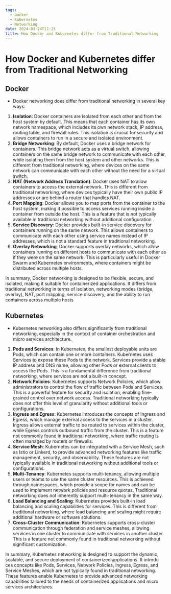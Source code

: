 ```yaml
---
tags:
  - Docker
  - Kubernetes
  - Networking
date: 2024-03-24T11:25
title: How Docker and Kubernetes differ from Traditional Networking
---
```

<!-- 2024-03-24-1125 (March 24, 2024 11:25 AM) -->

# How Docker and Kubernetes differ from Traditional Networking

## Docker
- Docker networking does differ from traditional networking in several key ways:

1. **Isolation**: Docker containers are isolated from each other and from the host system by default. This means that each container has its own network namespace, which includes its own network stack, IP address, routing table, and firewall rules. This isolation is crucial for security and allows containers to run in a secure and isolated environment.
2. **Bridge Networking**: By default, Docker uses a bridge network for containers. This bridge network acts as a virtual switch, allowing containers on the same bridge network to communicate with each other, while isolating them from the host system and other networks. This is different from traditional networking, where devices on the same network can communicate with each other without the need for a virtual switch.
3. **NAT (Network Address Translation)**: Docker uses NAT to allow containers to access the external network. This is different from traditional networking, where devices typically have their own public IP addresses or are behind a router that handles NAT.
4. **Port Mapping**: Docker allows you to map ports from the container to the host system, making it possible to access services running inside a container from outside the host. This is a feature that is not typically available in traditional networking without additional configuration .
5. **Service Discovery**: Docker provides built-in service discovery for containers running on the same network. This allows containers to communicate with each other using service names instead of IP addresses, which is not a standard feature in traditional networking.
6. **Overlay Networking**: Docker supports overlay networks, which allow containers running on different hosts to communicate with each other as if they were on the same network. This is particularly useful in Docker Swarm and Kubernetes environments, where containers might be distributed across multiple hosts. 

In summary, Docker networking is designed to be flexible, secure, and isolated, making it suitable for containerized applications. It differs from traditional networking in terms of isolation, networking modes (bridge, overlay), NAT, port mapping, service discovery, and the ability to run containers across multiple hosts

## Kubernetes
- Kubernetes networking also differs significantly from traditional networking, especially in the context of container orchestration and micro
services architecture. 

1. **Pods and Services**: In Kubernetes, the smallest deployable units are Pods, which can contain one or more containers. Kubernetes uses Services to expose these Pods to the network. Services provide a stable IP address and DNS name, allowing other Pods or external clients to access the Pods. This is a fundamental difference from traditional networking, where services are not a built-in concept.
2. **Network Policies**: Kubernetes supports Network Policies, which allow administrators to control the flow of traffic between Pods and Services. This is a powerful feature for security and isolation, enabling fine-grained control over network access. Traditional networking typically does not offer this level of granularity without additional tools or configurations.
3. **Ingress and Egress**: Kubernetes introduces the concepts of Ingress and Egress, which manage external access to the services in a cluster. Ingress allows external traffic to be routed to services within the cluster, while Egress controls outbound traffic from the cluster. This is a feature not commonly found in traditional networking, where traffic routing is often managed by routers or firewalls.
4. **Service Mesh**: Kubernetes can be integrated with a Service Mesh, such as Istio or Linkerd, to provide advanced networking features like traffic management, security, and observability. These features are not typically available in traditional networking without additional tools or configurations.
5. **Multi-Tenancy**: Kubernetes supports multi-tenancy, allowing multiple users or teams to use the same cluster resources. This is achieved through namespaces, which provide a scope for names and can be used to implement network policies and resource quotas. Traditional networking does not inherently support multi-tenancy in the same way.
6. **Load Balancing and Scaling**: Kubernetes provides built-in load balancing and scaling capabilities for services. This is different from traditional networking, where load balancing and scaling might require additional hardware or software solutions.
7. **Cross-Cluster Communication**: Kubernetes supports cross-cluster communication through federation and service meshes, allowing services in one cluster to communicate with services in another cluster. This is a feature not commonly found in traditional networking without significant customization.

In summary, Kubernetes networking is designed to support the dynamic, scalable, and secure deployment of containerized applications. It introdu ces concepts like Pods, Services, Network Policies, Ingress, Egress, and Service Meshes, which are not typically found in traditional networking. These features enable Kubernetes to provide advanced networking capabilities tailored to the needs of containerized applications and micro services architectures.
